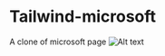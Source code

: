 # Tailwind-microsoft
A clone of microsoft page
![Alt text](https://drive.google.com/file/d/1j_ReN42U2INZwDKGv025hPiY-LvyTVrH/view?usp=sharing)

